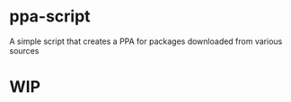 # ppa-script

A simple script that creates a PPA for packages downloaded from various sources

# WIP
